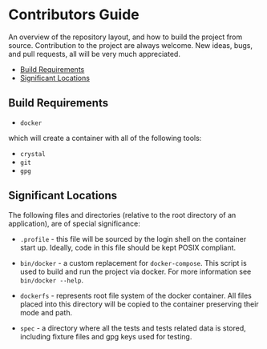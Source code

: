 # Contributors Guide

An overview of the repository layout, and how to build the project from source. Contribution to the project are always welcome. New ideas, bugs, and pull requests, all will be very much appreciated.

- [Build Requirements](#build-requirements)
- [Significant Locations](#significant-locations)

## Build Requirements

  - `docker`

which will create a container with all of the following tools:

  - `crystal`
  - `git`
  - `gpg`

## Significant Locations

The following files and directories (relative to the root directory of an application), are of special significance:

  - `.profile` - this file will be sourced by the login shell on the container start up. Ideally, code in this file should be kept POSIX compliant.

  - `bin/docker` - a custom replacement for `docker-compose`. This script is used to build and run the project via docker. For more information see `bin/docker --help`.

  - `dockerfs` - represents root file system of the docker container. All files placed into this directory will be copied to the container preserving their mode and path.

  - `spec` - a directory where all the tests and tests related data is stored, including fixture files and gpg keys used for testing.
